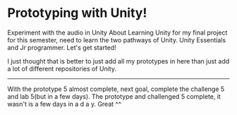 # Prototyping with Unity!
Experiment with the audio in Unity
About Learning Unity for my final project for this semester, need to learn the two pathways of Unity. Unity Essentials and Jr programmer. Let's get started!

I just thought that is better to just add all my prototypes in here than just add a lot of different repositories of Unity. 

---

With the prototype 5 almost complete, next goal, complete the challenge 5 and lab 5(but in a few days).
The prototype and challenged 5 complete, it wasn't is a few days in a d a y. Great ^^
